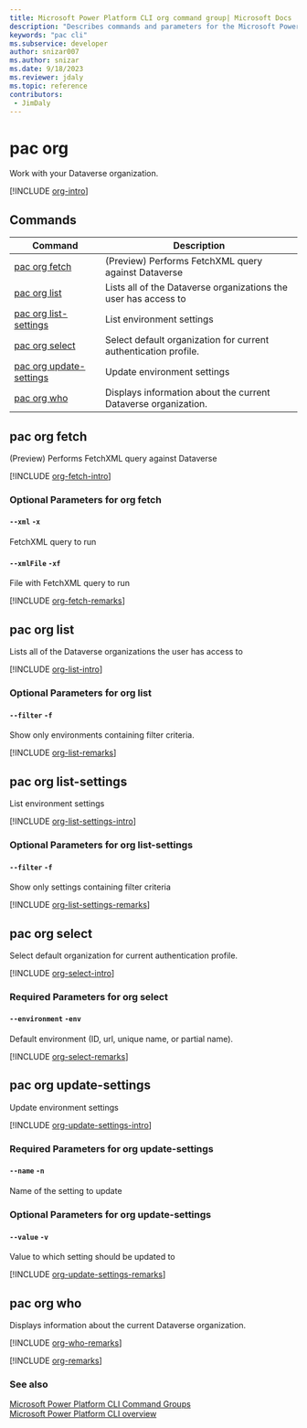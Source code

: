 ```yaml
---
title: Microsoft Power Platform CLI org command group| Microsoft Docs
description: "Describes commands and parameters for the Microsoft Power Platform CLI org command group."
keywords: "pac cli"
ms.subservice: developer
author: snizar007
ms.author: snizar
ms.date: 9/18/2023
ms.reviewer: jdaly
ms.topic: reference
contributors: 
 - JimDaly
---
```

<!-- 
Do not edit this file. 
This file is generated by a program and any changes will be overwritten when this topic is re-generated.
Use the include files to add additional content to this topic.
-->
# pac org

Work with your Dataverse organization.

[!INCLUDE [org-intro](includes/org-intro.md)]

## Commands

|Command|Description|
|---------|---------|
|[pac org fetch](#pac-org-fetch)|(Preview) Performs FetchXML query against Dataverse|
|[pac org list](#pac-org-list)|Lists all of the Dataverse organizations the user has access to|
|[pac org list-settings](#pac-org-list-settings)|List environment settings|
|[pac org select](#pac-org-select)|Select default organization for current authentication profile.|
|[pac org update-settings](#pac-org-update-settings)|Update environment settings|
|[pac org who](#pac-org-who)|Displays information about the current Dataverse organization.|


## pac org fetch

(Preview) Performs FetchXML query against Dataverse

[!INCLUDE [org-fetch-intro](includes/org-fetch-intro.md)]


### Optional Parameters for org fetch

#### `--xml` `-x`

FetchXML query to run

#### `--xmlFile` `-xf`

File with FetchXML query to run

[!INCLUDE [org-fetch-remarks](includes/org-fetch-remarks.md)]

## pac org list

Lists all of the Dataverse organizations the user has access to

[!INCLUDE [org-list-intro](includes/org-list-intro.md)]


### Optional Parameters for org list

#### `--filter` `-f`

Show only environments containing filter criteria.

[!INCLUDE [org-list-remarks](includes/org-list-remarks.md)]

## pac org list-settings

List environment settings

[!INCLUDE [org-list-settings-intro](includes/org-list-settings-intro.md)]


### Optional Parameters for org list-settings

#### `--filter` `-f`

Show only settings containing filter criteria

[!INCLUDE [org-list-settings-remarks](includes/org-list-settings-remarks.md)]

## pac org select

Select default organization for current authentication profile.

[!INCLUDE [org-select-intro](includes/org-select-intro.md)]


### Required Parameters for org select

#### `--environment` `-env`

Default environment (ID, url, unique name, or partial name).

[!INCLUDE [org-select-remarks](includes/org-select-remarks.md)]

## pac org update-settings

Update environment settings

[!INCLUDE [org-update-settings-intro](includes/org-update-settings-intro.md)]


### Required Parameters for org update-settings

#### `--name` `-n`

Name of the setting to update


### Optional Parameters for org update-settings

#### `--value` `-v`

Value to which setting should be updated to

[!INCLUDE [org-update-settings-remarks](includes/org-update-settings-remarks.md)]

## pac org who

Displays information about the current Dataverse organization.

[!INCLUDE [org-who-remarks](includes/org-who-remarks.md)]

[!INCLUDE [org-remarks](includes/org-remarks.md)]

### See also

[Microsoft Power Platform CLI Command Groups](index.md)<br />
[Microsoft Power Platform CLI overview](../introduction.md)